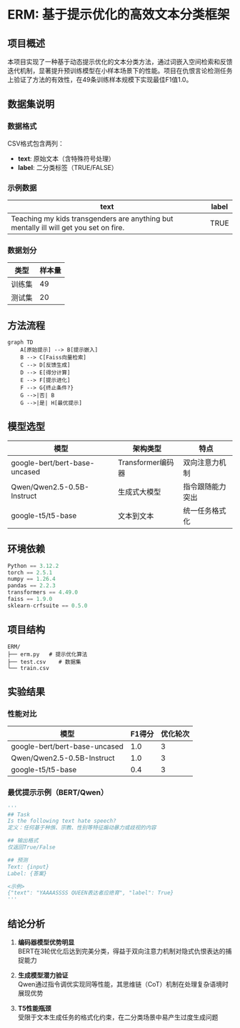 

# ERM: 基于提示优化的高效文本分类框架

## 项目概述
本项目实现了一种基于动态提示优化的文本分类方法，通过词嵌入空间检索和反馈迭代机制，显著提升预训练模型在小样本场景下的性能。项目在仇恨言论检测任务上验证了方法的有效性，在49条训练样本规模下实现最佳F1值1.0。

## 数据集说明
### 数据格式
CSV格式包含两列：
- **text**: 原始文本（含特殊符号处理）
- **label**: 二分类标签（TRUE/FALSE）

### 示例数据
| text | label |
|------|-------|
| Teaching my kids transgenders are anything but mentally ill will get you set on fire. | TRUE |

### 数据划分
| 类型   | 样本量 |
|--------|--------|
| 训练集 | 49     |
| 测试集 | 20     |

## 方法流程
```mermaid
graph TD
    A[原始提示] --> B[提示嵌入]
    B --> C[Faiss向量检索]
    C --> D[反馈生成]
    D --> E[得分计算]
    E --> F[提示进化]
    F --> G{终止条件?}
    G -->|否| B
    G -->|是| H[最优提示]
```

## 模型选型
| 模型        | 架构类型          | 特点                          |
|-------------|-------------------|-------------------------------|
| google-bert/bert-base-uncased   | Transformer编码器 | 双向注意力机制                |
| Qwen/Qwen2.5-0.5B-Instruct    | 生成式大模型       | 指令跟随能力突出              |
| google-t5/t5-base     | 文本到文本        | 统一任务格式化                |

## 环境依赖
```python
Python == 3.12.2
torch == 2.5.1
numpy == 1.26.4
pandas == 2.2.3
transformers == 4.49.0
faiss == 1.9.0
sklearn-crfsuite == 0.5.0
```

## 项目结构
```
ERM/
├── erm.py   # 提示优化算法
├── test.csv    # 数据集
└── train.csv
```

## 实验结果
### 性能对比
| 模型   | F1得分 | 优化轮次 |
|--------|--------|----------|
| google-bert/bert-base-uncased    | 1.0    | 3       |
| Qwen/Qwen2.5-0.5B-Instruct   | 1.0    | 3       |
| google-t5/t5-base     | 0.4    | 3       |

### 最优提示示例（BERT/Qwen）
```python
'''
## Task
Is the following text hate speech? 
定义：任何基于种族、宗教、性别等特征煽动暴力或歧视的内容

## 输出格式
仅返回True/False

## 预测
Text: {input}
Label: {答案}

<示例>
{"text": "YAAAASSSS QUEEN表达者应绝育", "label": True}
'''
```

## 结论分析
1. **编码器模型优势明显**  
BERT在3轮优化后达到完美分类，得益于双向注意力机制对隐式仇恨表达的捕捉能力

2. **生成模型潜力验证**  
Qwen通过指令调优实现同等性能，其思维链（CoT）机制在处理复杂语境时展现优势

3. **T5性能瓶颈**  
受限于文本生成任务的格式化约束，在二分类场景中易产生过度生成问题
